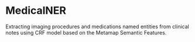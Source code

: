 # MedicalNER
Extracting imaging procedures and medications named entities from clinical notes using CRF model based on the Metamap Semantic Features.

